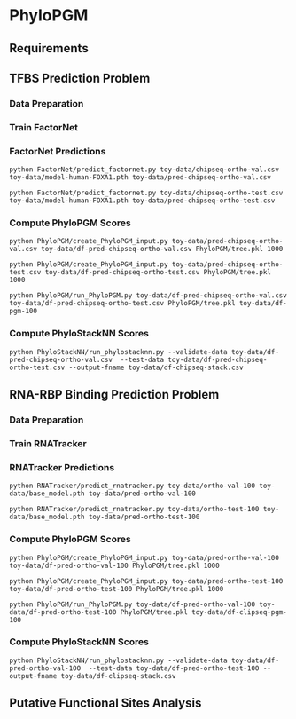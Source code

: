 # PhyloPGM

## Requirements

## TFBS Prediction Problem

### Data Preparation

### Train FactorNet

### FactorNet Predictions
`python FactorNet/predict_factornet.py toy-data/chipseq-ortho-val.csv toy-data/model-human-FOXA1.pth toy-data/pred-chipseq-ortho-val.csv`

`python FactorNet/predict_factornet.py toy-data/chipseq-ortho-test.csv toy-data/model-human-FOXA1.pth toy-data/pred-chipseq-ortho-test.csv`

### Compute PhyloPGM Scores
`python PhyloPGM/create_PhyloPGM_input.py toy-data/pred-chipseq-ortho-val.csv toy-data/df-pred-chipseq-ortho-val.csv PhyloPGM/tree.pkl 1000`

`python PhyloPGM/create_PhyloPGM_input.py toy-data/pred-chipseq-ortho-test.csv toy-data/df-pred-chipseq-ortho-test.csv PhyloPGM/tree.pkl 1000`

`python PhyloPGM/run_PhyloPGM.py toy-data/df-pred-chipseq-ortho-val.csv toy-data/df-pred-chipseq-ortho-test.csv PhyloPGM/tree.pkl toy-data/df-pgm-100`

### Compute PhyloStackNN Scores
`python PhyloStackNN/run_phylostacknn.py --validate-data toy-data/df-pred-chipseq-ortho-val.csv  --test-data toy-data/df-pred-chipseq-ortho-test.csv --output-fname toy-data/df-chipseq-stack.csv`


## RNA-RBP Binding Prediction Problem

### Data Preparation

### Train RNATracker

### RNATracker Predictions
`python RNATracker/predict_rnatracker.py toy-data/ortho-val-100 toy-data/base_model.pth toy-data/pred-ortho-val-100`

`python RNATracker/predict_rnatracker.py toy-data/ortho-test-100 toy-data/base_model.pth toy-data/pred-ortho-test-100`

### Compute PhyloPGM Scores
`python PhyloPGM/create_PhyloPGM_input.py toy-data/pred-ortho-val-100 toy-data/df-pred-ortho-val-100 PhyloPGM/tree.pkl 1000`

`python PhyloPGM/create_PhyloPGM_input.py toy-data/pred-ortho-test-100 toy-data/df-pred-ortho-test-100 PhyloPGM/tree.pkl 1000`

`python PhyloPGM/run_PhyloPGM.py toy-data/df-pred-ortho-val-100 toy-data/df-pred-ortho-test-100 PhyloPGM/tree.pkl toy-data/df-clipseq-pgm-100`

### Compute PhyloStackNN Scores
`python PhyloStackNN/run_phylostacknn.py --validate-data toy-data/df-pred-ortho-val-100  --test-data toy-data/df-pred-ortho-test-100 --output-fname toy-data/df-clipseq-stack.csv`

## Putative Functional Sites Analysis






